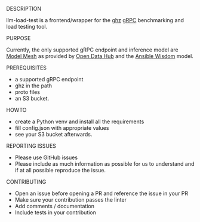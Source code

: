 
DESCRIPTION

llm-load-test is a frontend/wrapper for the [ghz](https://github.com/bojand/ghz)
[gRPC](https://grpc.io/) benchmarking and load testing tool.


PURPOSE

Currently, the only supported gRPC endpoint and inference model
are [Model Mesh](https://github.com/opendatahub-io/modelmesh) as provided by
[Open Data Hub](https://opendatahub.io/) and the
[Ansible Wisdom](https://www.redhat.com/en/engage/project-wisdom)
model. 


PREREQUISITES

- a supported gRPC endpoint
- ghz in the path
- proto files
- an S3 bucket.


HOWTO

- create a Python venv and install all the requirements
- fill config.json with appropriate values
- see your S3 bucket afterwards.


REPORTING ISSUES

- Please use GitHub issues
- Please include as much information as possible for us to
  understand and if at all possible reproduce the issue.


CONTRIBUTING

- Open an issue before opening a PR and reference the issue in
  your PR
- Make sure your contribution passes the linter
- Add comments / documentation
- Include tests in your contribution

